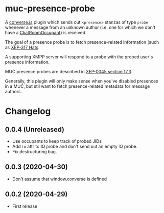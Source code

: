 # muc-presence-probe

A [converse.js](https://conversejs.org) plugin which sends out `<presence>`
stanzas of type `probe` whenever a message from an unknown author (i.e. one for
which we don't have a [ChatRoomOccupant](https://conversejs.org/docs/html/api/-_converse.ChatRoomOccupant.html))
is received.

The goal of a presence probe is to fetch presence-related information (such as
[XEP-317 Hats](https://xmpp.org/extensions/xep-0317.html).

A supporting XMPP server will respond to a probe with the probed user's
presence information.

MUC presence probes are described in [XEP-0045 section 17.3](https://xmpp.org/extensions/xep-0045.html#bizrules-presence).

Generally, this plugin will only make sense when you've disabled presences in a
MUC, but stil want to fetch presence-related metadata for message authors.


# Changelog

## 0.0.4 (Unreleased)

- Use occupants to keep track of probed JIDs
- Add `to` attr to IQ probe and don't send out an empty IQ probe.
- Fix destructuring bug.

## 0.0.3 (2020-04-30)

- Don't assume that window.converse is defined

## 0.0.2 (2020-04-29)

- First release
